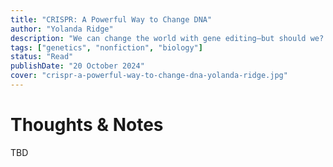 ```yaml
---
title: "CRISPR: A Powerful Way to Change DNA"
author: "Yolanda Ridge"
description: "We can change the world with gene editing—but should we? "
tags: ["genetics", "nonfiction", "biology"]
status: "Read"
publishDate: "20 October 2024"
cover: "crispr-a-powerful-way-to-change-dna-yolanda-ridge.jpg"
---
```


# Thoughts & Notes

TBD
